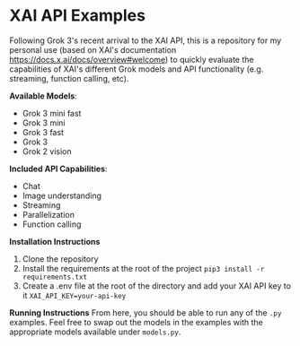 # XAI API Examples
Following Grok 3's recent arrival to the XAI API, this is a repository for my personal use (based on XAI's documentation https://docs.x.ai/docs/overview#welcome) to quickly evaluate the capabilities of XAI's different Grok models and API functionality (e.g. streaming, function calling, etc). 

**Available Models**:
* Grok 3 mini fast
* Grok 3 mini
* Grok 3 fast
* Grok 3
* Grok 2 vision

**Included API Capabilities**:

* Chat
* Image understanding
* Streaming
* Parallelization
* Function calling

 **Installation Instructions**
 1. Clone the repository
 2. Install the requirements at the root of the project
    ```pip3 install -r requirements.txt```  
 3. Create a .env file at the root of the directory and add your XAI API key to it
    ```XAI_API_KEY=your-api-key```

**Running Instructions**
From here, you should be able to run any of the ```.py``` examples. Feel free to swap out the models in the examples with the appropriate models available under ```models.py```. 